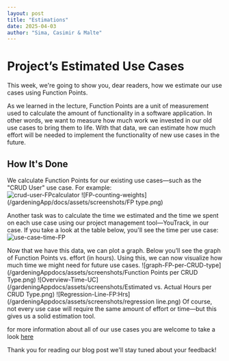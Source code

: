 ```yaml
---
layout: post
title: "Estimations"
date: 2025-04-03
author: "Sima, Casimir & Malte"
---
```


# Project’s Estimated Use Cases

This week, we're going to show you, dear readers, how we estimate our use cases using Function Points.

As we learned in the lecture, Function Points are a unit of measurement used to calculate the amount of functionality in a software application. In other words, we want to measure how much work we invested in our old use cases to bring them to life. With that data, we can estimate how much effort will be needed to implement the functionality of new use cases in the future.

## How It's Done

We calculate Function Points for our existing use cases—such as the "CRUD User" use case. For example:  
![crud-user-FPcalculator](/gardeningAppdocs/assets/screenshots/crud-user.png)
![FP-counting-weights](/gardeningApp/docs/assets/screenshots/FP type.png)

Another task was to calculate the time we estimated and the time we spent on each use case using our project management tool—YouTrack, in our case. If you take a look at the table below, you'll see the time per use case:  
![use-case-time-FP](/gardeningAppdocs/assets/screenshots/UC:time.png)

Now that we have this data, we can plot a graph. Below you’ll see the graph of Function Points vs. effort (in hours). Using this, we can now visualize how much time we might need for future use cases.
![graph-FP-per-CRUD-type](/gardeningAppdocs/assets/screenshots/Function Points per CRUD Type.png)
![Overview-Time-UC](/gardeningAppdocs/assets/screenshots/Estimated vs. Actual Hours per CRUD Type.png)
![Regression-Line-FP:Hrs](/gardeningAppdocs/assets/screenshots/regression line.png)
Of course, not every use case will require the same amount of effort or time—but this gives us a solid estimation tool.

for more information about all of our use cases you are welcome to take a look [here](https://docs.google.com/spreadsheets/d/1zhDBTgnGTWBvLu5q1kFAv1N_qjQokxEkWYAxWJZ2RKE/edit?usp=sharing)

Thank you for reading our blog post we'll stay tuned about your feedback!
